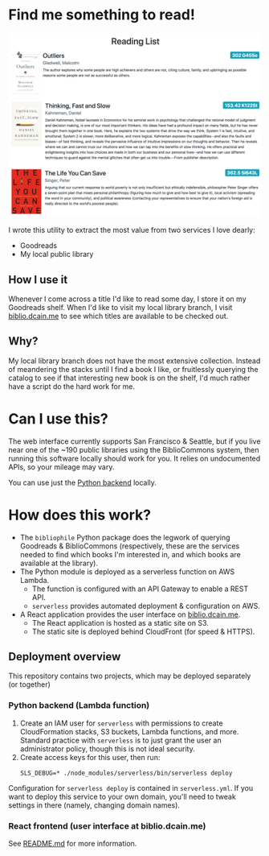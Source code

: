 # Find me something to read!
[![A list of titles available at my local library][reading-list-img]][biblio]

I wrote this utility to extract the most value from two services I love dearly:

- Goodreads
- My local public library

## How I use it
Whenever I come across a title I'd like to read some day, I store it on my
Goodreads shelf. When I'd like to visit my local library branch, I visit
[biblio.dcain.me][biblio] to see which titles are available to be checked out.

## Why?
My local library branch does not have the most extensive collection. Instead of
meandering the stacks until I find a book I like, or fruitlessly querying the
catalog to see if that interesting new book is on the shelf, I'd much rather
have a script do the hard work for me.

# Can I use this?
The web interface currently supports San Francisco & Seattle, but if you live
near one of the ~190 public libraries using the BiblioCommons system, then
running this software locally should work for you. It relies on undocumented
APIs, so your mileage may vary.

You can use just the [Python backend][bibliophile-backend] locally.

# How does this work?
- The `bibliophile` Python package does the legwork of querying Goodreads &
  BiblioCommons (respectively, these are the services needed to find which
  books I'm interested in, and which books are available at the library).
- The Python module is deployed as a serverless function on AWS Lambda.
    - The function is configured with an API Gateway to enable a REST API.
    - `serverless` provides automated deployment & configuration on AWS.
- A React application provides the user interface on [biblio.dcain.me][biblio].
    - The React application is hosted as a static site on S3.
    - The static site is deployed behind CloudFront (for speed & HTTPS).

## Deployment overview
This repository contains two projects, which may be deployed separately (or together)

### Python backend (Lambda function)
1. Create an IAM user for `serverless` with permissions to create
   CloudFormation stacks, S3 buckets, Lambda functions, and more.
   Standard practice with `serverless` is to just grant the user an
   administrator policy, though this is not ideal security.
2. Create access keys for this user, then run:
   ```
   SLS_DEBUG=* ./node_modules/serverless/bin/serverless deploy
   ```

Configuration for `serverless deploy` is contained in `serverless.yml`.
If you want to deploy this service to your own domain, you'll need to
tweak settings in there (namely, changing domain names).

### React frontend (user interface at biblio.dcain.me)
See [README.md][react-frontend-readme] for more information.


[bibliophile-backend]: https://github.com/DavidCain/bibliophile-backend
[react-frontend-readme]: react-frontend/README.md
[reading-list-img]: screenshots/reading_list.png
[biblio]: https://biblio.dcain.me
